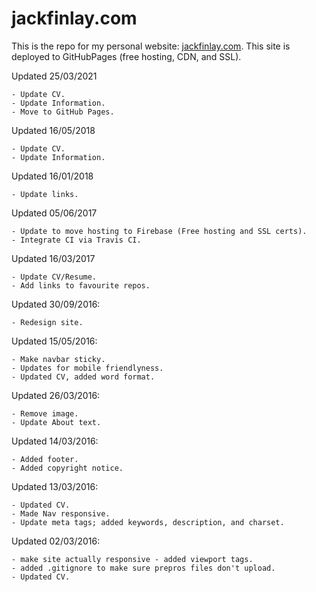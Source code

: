 # jackfinlay.com
 This is the repo for my personal website: [jackfinlay.com](https://jackfinlay.com). This site is deployed to GitHubPages (free hosting, CDN, and SSL).

 Updated 25/03/2021

	- Update CV.
	- Update Information.
	- Move to GitHub Pages.

 Updated 16/05/2018
 
 	- Update CV.
	- Update Information.
	
 Updated 16/01/2018
 
 	- Update links.
 
 Updated 05/06/2017
 
 	- Update to move hosting to Firebase (Free hosting and SSL certs).
	- Integrate CI via Travis CI.
 
 Updated 16/03/2017

 	- Update CV/Resume.
	- Add links to favourite repos.

 Updated 30/09/2016:

 	- Redesign site.
 
 Updated 15/05/2016:

 	- Make navbar sticky.
 	- Updates for mobile friendlyness.
 	- Updated CV, added word format.

 Updated 26/03/2016:

 	- Remove image.
 	- Update About text.

 Updated 14/03/2016:

 	- Added footer.
 	- Added copyright notice.

 Updated 13/03/2016:

 	- Updated CV.
 	- Made Nav responsive.
 	- Update meta tags; added keywords, description, and charset.

 Updated 02/03/2016:

 	- make site actually responsive - added viewport tags.
 	- added .gitignore to make sure prepros files don't upload.
 	- Updated CV.
